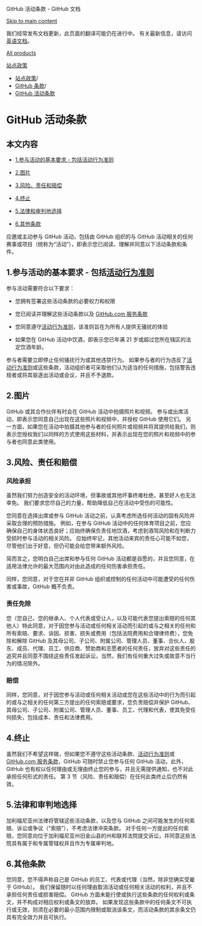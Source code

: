 GitHub 活动条款 - GitHub 文档

[Skip to main content](#main-content)

我们经常发布文档更新，此页面的翻译可能仍在进行中。 有关最新信息，请访问[英语文档](/en)。

[All products](/zh)

[站点政策](/zh/site-policy)

* [站点政策](/zh/site-policy)/
* [GitHub 条款](/zh/site-policy/github-terms)/
* [GitHub 活动条款](/zh/site-policy/github-terms/github-event-terms)

GitHub 活动条款
==========

本文内容
----------

* [1.参与活动的基本要求 - 包括活动行为准则](#1-basic-requirements-to-attend---including-the-event-code-of-conduct)

* [2.图片](#2-pictures)

* [3.风险、责任和赔偿](#3-risk-liability-and-indemnity)

* [4.终止](#4-termination)

* [5.法律和审判地选择](#5-choice-of-law-and-venue)

* [6.其他条款](#6-miscellaneous-terms)

应邀或主动参与 GitHub 活动，包括由 GitHub 组织的与 GitHub 活动相关的任何赛事或项目（统称为“活动”），即表示您已阅读、理解并同意以下活动条款和条件。

[](#1-basic-requirements-to-attend---including-the-event-code-of-conduct)1.参与活动的基本要求 - 包括[活动行为准则](/zh/site-policy/github-terms/github-event-code-of-conduct)
----------

参与活动需要符合以下要求：

* 您拥有签署这些活动条款的必要权力和权限

* 您已阅读并理解这些活动条款以及 [GitHub.com 服务条款](/zh/site-policy/github-terms/github-terms-of-service)

* 您同意遵守[活动行为准则](/zh/site-policy/github-terms/github-event-code-of-conduct)，该准则旨在为所有人提供无骚扰的体验

* 如果您在 GitHub 活动中饮酒，即表示您已年满 21 岁或超过您所在辖区的法定饮酒年龄。

参与者需要立即停止任何骚扰行为或其他违禁行为。 如果参与者的行为违反了[活动行为准则](/zh/site-policy/github-terms/github-event-code-of-conduct)或这些条款，活动组织者可采取他们认为适当的任何措施，包括警告违规者或将其驱逐出活动或会议，并且不予退款。

[](#2-pictures)2.图片
----------

GitHub 或其合作伙伴有时会在 GitHub 活动中拍摄照片和视频。 参与或出席活动，即表示您同意自己出现在这些照片和视频中，并授权 GitHub 使用它们。 另一方面，如果您在活动中拍摄其他参与者的任何照片或视频并将其提供给我们，则表示您授权我们以同样的方式使用这些材料，并表示出现在您的照片和视频中的参与者也同意此类使用。

[](#3-risk-liability-and-indemnity)3.风险、责任和赔偿
----------

### [](#assumption-of-risk)风险承担 ###

虽然我们努力创造安全的活动环境，但事故或其他坏事终难杜绝，甚至好人也无法幸免。 我们要求您尽自己的力量，帮助降低自己在活动中受伤的可能性。

您同意在选择出席或参与 GitHub 活动之前，认真考虑所选任何活动的固有风险并采取合理的预防措施。 例如，在参与 GitHub 活动中的任何体育项目之前，您应确保自己的身体状态良好；应始终确保负责任地饮酒，考虑到酒驾风险和在判断力受损时参与活动的相关风险。 应始终牢记，其他活动来宾的责任心可能不如您，尽管他们出于好意，但仍可能会给您带来额外风险。

简而言之，您明白自己出席和参与任何 GitHub 活动都是自愿的，并且您同意，在适用法律允许的最大范围内对由此造成的任何伤害承担责任。

同样，您同意，对于您在并非 GitHub 组织或控制的任何活动中可能遭受的任何伤害或事故，GitHub 概不负责。

### [](#release-of-liability)责任免除 ###

您（您自己、您的继承人、个人代表或受让人，以及可能代表您提出索赔的任何其他人）特此同意，对于因您参与活动或任何相关活动而引起的或与之相关的任何和所有索赔、要求、诉因、损害、损失或费用（包括法院费用和合理律师费），您免除和解除 GitHub 及其母公司、子公司、附属公司、管理人员、董事、合伙人、股东、成员、代理、员工、供应商、赞助商和志愿者的任何责任，放弃对这些责任的追究并且同意不围绕这些责任发起诉讼，当然，我们有任何重大过失或故意不当行为的情况除外。

### [](#indemnity)赔偿 ###

同样，您同意，对于因您参与活动或任何相关活动或您在这些活动中的行为而引起的或与之相关的任何第三方提出的任何索赔或要求，您负责赔偿并保护 GitHub、其母公司、子公司、附属公司、管理人员、董事、员工、代理和代表，使其免受任何损失，包括成本、责任和法律费用。

[](#4-termination)4.终止
----------

虽然我们不希望这样做，但如果您不遵守这些活动条款、[活动行为准则](/zh/site-policy/github-terms/github-event-code-of-conduct)或 [GitHub.com 服务条款](/zh/site-policy/github-terms/github-terms-of-service)，GitHub 可随时禁止您参与任何 GitHub 活动，此外，GitHub 也有权以任何理由或无理由终止您的参与，并且无需提供通知，也不对此承担任何形式的责任。 第 3 节（风险、责任和赔偿）在任何此类终止后仍然有效。

[](#5-choice-of-law-and-venue)5.法律和审判地选择
----------

加利福尼亚州法律将管辖这些活动条款，以及您与 GitHub 之间可能发生的任何索赔、诉讼或争议（“索赔”），不考虑法律冲突条款。 对于任何一方提出的任何索赔，您同意向位于加利福尼亚州旧金山县的州和联邦法院提交诉讼，并同意这些法院具有属于和专属管辖权并且作为专属审判地。

[](#6-miscellaneous-terms)6.其他条款
----------

您同意，您不得声称自己是 GitHub 的员工、代表或代理（当然，除非您确实受雇于 GitHub）。 我们保留随时以任何理由取消活动或任何相关活动的权利，并且不承担任何责任或损害赔偿。 GitHub 方面未能行使或执行这些条款的任何权利或条文，并不构成对相应权利或条文的放弃。 如果发现这些条款中的任何条文不可执行或无效，则须在必要的最小范围内限制或取消该条文，而活动条款的其余条文仍具有完全效力并且可执行。
